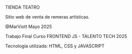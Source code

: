 TIENDA TEATRO

Sitio web de venta de remeras artísticas.

@MarViott
Mayo 2025

Trabajo Final Curso FRONTEND JS - TALENTO TECH 2025

Tecnología utilizada: HTML, CSS y JAVASCRIPT


